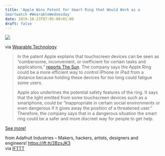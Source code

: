 ```yaml
---
title: 'Apple Wins Patent for Smart Ring that Would Work as a
Smartwatch #WearableWednesday'
date: 2019-10-23T07:05:00+01:00
draft: false
---
```


![](https://cdn-blog.adafruit.com/uploads/2019/10/Apple-smart-ring-1-600x400.png)

via [Wearable Technology](https://www.wearable-technologies.com/2019/10/apple-wins-patent-for-smart-ring-that-would-work-as-a-smartwatch/)

> In the patent Apple explains that touchscreen devices can be seen as “cumbersome, inconvenient, or inefficient for certain tasks and applications,” [reports The Sun](https://www.thesun.co.uk/tech/10154037/apple-invents-smart-ring/). The company says the Apple Ring could be a more efficient way to control iPhone or iPad from a distance because holding these devices for too long could fatigue some users.
> 
> Apple also underlines the potential safety features of the ring. It says that the light emitted from some touchscreen devices such as a smartphone, could be “inappropriate in certain social environments or even dangerous if it gives away the position of a threatened user.” Therefore, the company says that in a dangerous situation the smart ring could be a safer and more discreet way for people to get help.

[See more!](https://www.wearable-technologies.com/2019/10/apple-wins-patent-for-smart-ring-that-would-work-as-a-smartwatch/)

  
  
from Adafruit Industries – Makers, hackers, artists, designers and engineers! https://ift.tt/2BzxJK3  
via [IFTTT](https://ifttt.com/?ref=da&site=blogger)